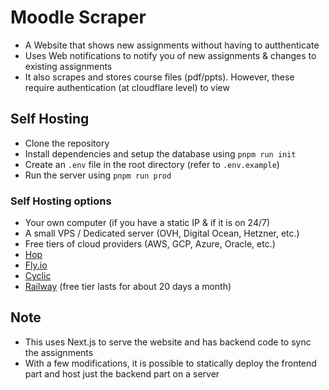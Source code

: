 # Moodle Scraper

- A Website that shows new assignments without having to autthenticate
- Uses Web notifications to notify you of new assignments & changes to existing assignments
- It also scrapes and stores course files (pdf/ppts). However, these require authentication (at cloudflare level) to view

## Self Hosting

- Clone the repository
- Install dependencies and setup the database using `pnpm run init`
- Create an `.env` file in the root directory (refer to `.env.example`)
- Run the server using `pnpm run prod`

### Self Hosting options

- Your own computer (if you have a static IP & if it is on 24/7)
- A small VPS / Dedicated server (OVH, Digital Ocean, Hetzner, etc.)
- Free tiers of cloud providers (AWS, GCP, Azure, Oracle, etc.)
- [Hop](https://hop.io/)
- [Fly.io](https://fly.io)
- [Cyclic](https://cyclic.sh/)
- [Railway](https://railway.app) (free tier lasts for about 20 days a month)

## Note

- This uses Next.js to serve the website and has backend code to sync the assignments
- With a few modifications, it is possible to statically deploy the frontend part and host just the backend part on a server
